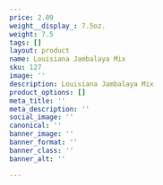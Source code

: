 ```yaml
---
price: 2.09
weight__display_: 7.5oz.
weight: 7.5
tags: []
layout: product
name: Louisiana Jambalaya Mix
sku: 127
image: ''
description: Louisiana Jambalaya Mix
product_options: []
meta_title: ''
meta_description: ''
social_image: ''
canonical: ''
banner_image: ''
banner_format: ''
banner_class: ''
banner_alt: ''

---
```

